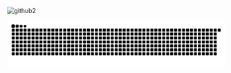 
 ![github2](https://user-images.githubusercontent.com/70164638/111085221-25257d80-84f5-11eb-9cb3-e65e8d9f218b.gif)
  

![Snake animation](https://github.com/Santiagososs/Santiagososs/blob/output/github-contribution-grid-snake.svg)
